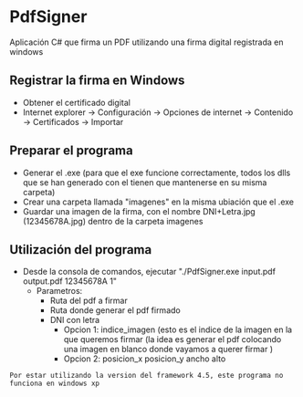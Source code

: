 # PdfSigner

Aplicación C# que firma un PDF utilizando una firma digital registrada en windows

## Registrar la firma en Windows
* Obtener el certificado digital
* Internet explorer -> Configuración -> Opciones de internet -> Contenido -> Certificados -> Importar

## Preparar el programa 
* Generar el .exe (para que el exe funcione correctamente, todos los dlls que se han generado con el tienen que mantenerse en su misma carpeta)
* Crear una carpeta llamada "imagenes" en la misma ubiación que el .exe
* Guardar una imagen de la firma, con el nombre DNI+Letra.jpg (12345678A.jpg) dentro de la carpeta imagenes

## Utilización del programa
* Desde la consola de comandos, ejecutar "./PdfSigner.exe input.pdf output.pdf 12345678A 1"
	* Parametros:		
		* Ruta del pdf a firmar
		* Ruta donde generar el pdf firmado
		* DNI con letra
			* Opcion 1: indice_imagen (esto es el indice de la imagen en la que queremos firmar (la idea es generar el pdf colocando una imagen en blanco donde vayamos a querer firmar )
			* Opcion 2: posicion_x posicion_y ancho alto
	
```
Por estar utilizando la version del framework 4.5, este programa no funciona en windows xp
```